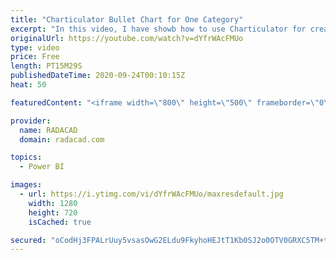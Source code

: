 ```yaml
---
title: "Charticulator Bullet Chart for One Category"
excerpt: "In this video, I have showb how to use Charticulator for creating a Bullet Chart with one Category,"
originalUrl: https://youtube.com/watch?v=dYfrWAcFMUo
type: video
price: Free
length: PT15M29S
publishedDateTime: 2020-09-24T00:10:15Z
heat: 50

featuredContent: "<iframe width=\"800\" height=\"500\" frameborder=\"0\" src=\"https://www.youtube.com/embed/dYfrWAcFMUo\" allow=\"accelerometer; autoplay; encrypted-media; gyroscope; picture-in-picture\" allowfullscreen></iframe>"

provider:
  name: RADACAD
  domain: radacad.com

topics:
  - Power BI

images:
  - url: https://i.ytimg.com/vi/dYfrWAcFMUo/maxresdefault.jpg
    width: 1280
    height: 720
    isCached: true

secured: "oCodHj3FPALrUuy5vsasOwG2ELdu9FkyhoHEJtT1Kb0SJ2o0OTV0GRXC5TM+tBrylrQEH0eSoacSUKWYIO+jHadKkEMabgeqTqjiO1V0hHF4lE6hiaGbJarnV+Y9fSQbuY8JhVgW0l1bla/Wwo0ANlzc4yb+c3w4Hn6d6LgeIwtMu2dT6NQsDerp+/0qKVB0MS3Ruo2NIu4A66D2kWsc83Y1w3yJjmbQPdFY3RKrk2ZYNf7Iq/gXh3fAQWabO3/1X4SOIUnZdS7BysETIcfm3P1NLCPIVmllbFWatU+Sq1OU+cTjInKfnfTkS8ADitZRhoCTzn/qgwasAitqOYCTzC90D+bC4FhLjwFN4A6W0ljmwEH85leMG5xupPgnQqDZF+DhEXkvxv6AB1z/X9i0Cgaqh6nwFRc1wXwsWIo1fOQ=;/WEn5NpkjTUK+QJE20xBrQ=="
---
```


